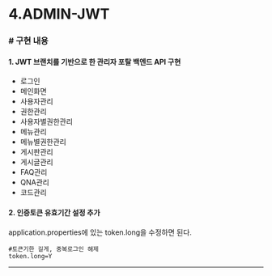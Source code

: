 # 4.ADMIN-JWT

### # 구현 내용

#### 1. JWT 브랜치를 기반으로 한 관리자 포탈 백엔드 API 구현
- 로그인
- 메인화면
- 사용자관리
- 권한관리
- 사용자별권한관리
- 메뉴관리
- 메뉴별권한관리
- 게시판관리
- 게시글관리
- FAQ관리
- QNA관리
- 코드관리

#### 2. 인증토큰 유효기간 설정 추가
application.properties에 있는 token.long을 수정하면 된다.
```
#토큰기한 길게, 중복로그인 해제
token.long=Y
```
<hr/>






